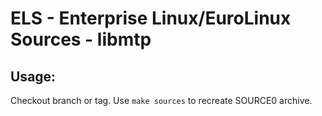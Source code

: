 # ELS - Enterprise Linux/EuroLinux Sources - libmtp
 
## Usage:
  Checkout branch or tag. Use `make sources` to recreate  SOURCE0 archive.
